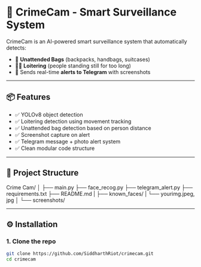 # 📸 CrimeCam - Smart Surveillance System

CrimeCam is an AI-powered smart surveillance system that automatically detects:

- 👜 **Unattended Bags** (backpacks, handbags, suitcases)
- 🚶‍♂️ **Loitering** (people standing still for too long)
- 📩 Sends real-time **alerts to Telegram** with screenshots

---

## 📦 Features

- ✅ YOLOv8 object detection  
- ✅ Loitering detection using movement tracking  
- ✅ Unattended bag detection based on person distance  
- ✅ Screenshot capture on alert  
- ✅ Telegram message + photo alert system  
- ✅ Clean modular code structure

---

## 📁 Project Structure

Crime Cam/
│
├── main.py
├── face_recog.py
├── telegram_alert.py
├── requirements.txt
├── README.md
|
├── known_faces/
| └── yourimg.jpeg, jpg
│
└── screenshots/


---

## ⚙️ Installation

### 1. Clone the repo
```bash
git clone https://github.com/SiddharthRiot/crimecam.git
cd crimecam

